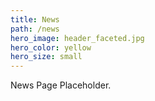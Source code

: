```yaml
---
title: News
path: /news
hero_image: header_faceted.jpg
hero_color: yellow
hero_size: small
---
```

News Page Placeholder.